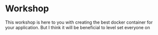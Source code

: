 # Workshop

This workshop is here to you with creating the best docker container for your application. But I think it will be beneficial to level set everyone on 

